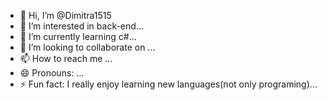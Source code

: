 - 👋 Hi, I’m @Dimitra1515
- 👀 I’m interested in back-end...
- 🌱 I’m currently learning c#...
- 💞️ I’m looking to collaborate on ...
- 📫 How to reach me ...
- 😄 Pronouns: ...
- ⚡ Fun fact: I really enjoy learning new languages(not only programing)...

<!---
Dimitra1515/Dimitra1515 is a ✨ special ✨ repository because its `README.md` (this file) appears on your GitHub profile.
You can click the Preview link to take a look at your changes.
--->
